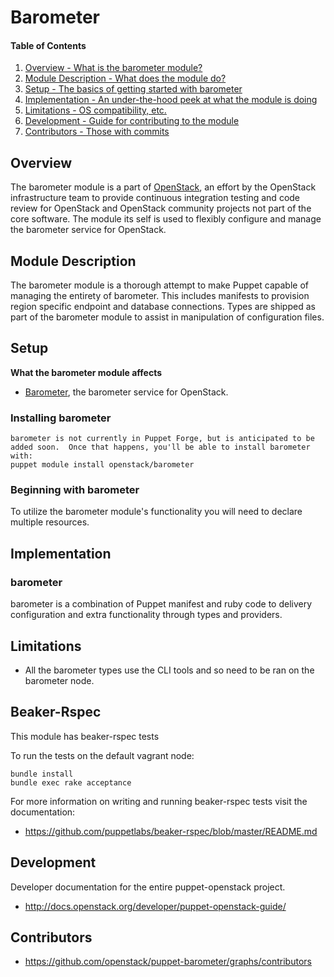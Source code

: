 Barometer
=======

#### Table of Contents

1. [Overview - What is the barometer module?](#overview)
2. [Module Description - What does the module do?](#module-description)
3. [Setup - The basics of getting started with barometer](#setup)
4. [Implementation - An under-the-hood peek at what the module is doing](#implementation)
5. [Limitations - OS compatibility, etc.](#limitations)
6. [Development - Guide for contributing to the module](#development)
7. [Contributors - Those with commits](#contributors)

Overview
--------

The barometer module is a part of [OpenStack](https://www.openstack.org), an effort by the OpenStack infrastructure team to provide continuous integration testing and code review for OpenStack and OpenStack community projects not part of the core software.  The module its self is used to flexibly configure and manage the barometer service for OpenStack.

Module Description
------------------

The barometer module is a thorough attempt to make Puppet capable of managing the entirety of barometer.  This includes manifests to provision region specific endpoint and database connections.  Types are shipped as part of the barometer module to assist in manipulation of configuration files.

Setup
-----

**What the barometer module affects**

* [Barometer](https://wiki.opnfv.org/display/fastpath/Barometer+Home), the barometer service for OpenStack.

### Installing barometer

    barometer is not currently in Puppet Forge, but is anticipated to be added soon.  Once that happens, you'll be able to install barometer with:
    puppet module install openstack/barometer

### Beginning with barometer

To utilize the barometer module's functionality you will need to declare multiple resources.

Implementation
--------------

### barometer

barometer is a combination of Puppet manifest and ruby code to delivery configuration and extra functionality through types and providers.

Limitations
------------

* All the barometer types use the CLI tools and so need to be ran on the barometer node.

Beaker-Rspec
------------

This module has beaker-rspec tests

To run the tests on the default vagrant node:

```shell
bundle install
bundle exec rake acceptance
```

For more information on writing and running beaker-rspec tests visit the documentation:

* https://github.com/puppetlabs/beaker-rspec/blob/master/README.md

Development
-----------

Developer documentation for the entire puppet-openstack project.

* http://docs.openstack.org/developer/puppet-openstack-guide/

Contributors
------------

* https://github.com/openstack/puppet-barometer/graphs/contributors
